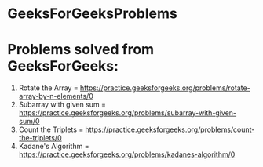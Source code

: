 # GeeksForGeeksProblems
Problems solved from GeeksForGeeks:
==========================================
1. Rotate the Array = https://practice.geeksforgeeks.org/problems/rotate-array-by-n-elements/0
2. Subarray with given sum = https://practice.geeksforgeeks.org/problems/subarray-with-given-sum/0
3. Count the Triplets = https://practice.geeksforgeeks.org/problems/count-the-triplets/0
4. Kadane's Algorithm = https://practice.geeksforgeeks.org/problems/kadanes-algorithm/0
